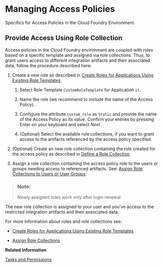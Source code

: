 <!-- loio7db3c87f6c744016b7eed9838912e123 -->

# Managing Access Policies

Specifics for Access Policies in the Cloud Foundry Environment.



<a name="loio7db3c87f6c744016b7eed9838912e123__section_l4l_hyx_v4b"/>

## Provide Access Using Role Collection

Access policies in the Cloud Foundry environment are coupled with roles based on a specific template and assigned via role collections. Thus, to grant users access to different integration artifacts and their associated data, follow the procedure described here:

1.  Create a new role as described in [Create Roles for Applications Using Existing Role Templates](https://help.sap.com/docs/CP_AUTHORIZ_TRUST_MNG/ae8e8427ecdf407790d96dad93b5f723/2670fd27fc804ad99313385711d644f6.html?version=Cloud).

    1.  Select Role Template `CustomRoleTemplate` for Application `it`.

    2.  Name the role \(we recommend to include the name of the Access Policy\).
    3.  Configure the attribute `custom_role` as `Static` and provide the name of the Access Policy as its value. Confirm your entries by pressing Enter on your keyboard and select *Next*.
    4.  \(Optional\) Select the available role collections, if you want to grant access to the artifacts referenced by the access policy specified.

2.  \(Optional\) Create an new role collection containing the role created for the access policy as described in [Define a Role Collection](https://help.sap.com/docs/BTP/65de2977205c403bbc107264b8eccf4b/4b20383efab341f181becf0a947a5498.html?version=Cloud).
3.  Assign a role collection containing the access policy role to the users or groups needing access to referenced artifacts. See: [Assign Role Collections to Users or User Groups](https://help.sap.com/docs/BTP/65de2977205c403bbc107264b8eccf4b/31532c77bd61421e9d40d100fd75ef52.html?version=Cloud).

> ### Note:  
> Newly assigned roles work only after login renewal.

The new role collection is assigned to your user and you've access to the restricted integration artifacts and their associated data.

For more information about roles and role collections see:

-   [Create Roles for Applications Using Existing Role Templates](https://help.sap.com/docs/CP_AUTHORIZ_TRUST_MNG/ae8e8427ecdf407790d96dad93b5f723/2670fd27fc804ad99313385711d644f6.html?version=Cloud)

-   [Assign Role Collections](https://help.sap.com/viewer/65de2977205c403bbc107264b8eccf4b/Cloud/en-US/9e1bf57130ef466e8017eab298b40e5e.html) 

**Related Information**  


[Tasks and Permissions](../60-Security/tasks-and-permissions-556d557.md "")

